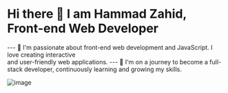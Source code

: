 
# Hi there 👋 I am Hammad Zahid, Front-end Web Developer

--- 🌟 I'm passionate about front-end web development and JavaScript. I love creating interactive <br>
    and user-friendly web applications. 
--- 🚀 I'm on a journey to become a full-stack developer, continuously learning and growing my skills.

![image](https://github.com/freekmurze/freekmurze/blob/master/dino.gif)
